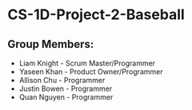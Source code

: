 # CS-1D-Project-2-Baseball
## Group Members:
* Liam Knight - Scrum Master/Programmer
* Yaseen Khan - Product Owner/Programmer
* Allison Chu - Programmer
* Justin Bowen - Programmer
* Quan Nguyen - Programmer
